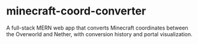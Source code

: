 # minecraft-coord-converter
A full-stack MERN web app that converts Minecraft coordinates between the Overworld and Nether, with conversion history and portal visualization.


